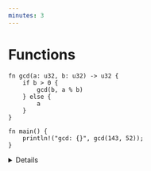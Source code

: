 ```yaml
---
minutes: 3
---
```


# Functions

<!-- mdbook-xgettext: skip -->
```rust,editable
fn gcd(a: u32, b: u32) -> u32 {
    if b > 0 {
        gcd(b, a % b)
    } else {
        a
    }
}

fn main() {
    println!("gcd: {}", gcd(143, 52));
}
```

<details>

* Declaration parameters are followed by a type (the reverse of some programming languages), then a return type.
* The last expression in a function body (or any block) becomes the return value. Simply omit the `;` at the end of the expression.
  The `return` keyword can be used for early return, but the "bare value" form is idiomatic at the end of a function (refactor `gcd` to use a `return`).
* Some functions have no return value, and return the 'unit type', `()`. The compiler will infer this if the `-> ()` return type is omitted.
* Overloading is not supported -- each function has a single implementation.
  * Always takes a fixed number of parameters. Default arguments are not supported. Macros can be used to support variadic functions.
  * Always takes a single set of parameter types. These types can be generic, which will be covered later.

</details>
